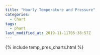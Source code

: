 ```yaml
---
title: "Hourly Temperature and Pressure"
categories:
  - Chart
tags:
  - phant
last_modified_at: 2019-11-11T05:38:57Z
---
```


{% include temp_pres_charts.html %}

<script>
var drawThisChart = creata_drawChart('?gt[timestamp]=now%20-24%20hours', 'chart-hourly');
google.charts.setOnLoadCallback(drawThisChart);
</script>

<div id="chart-hourly" style="width: 100%;"></div>
<div id="save_png"></div>


<!-- Local Variables: -->
<!-- time-stamp-pattern: "8/^last_modified_at: %:y-%02m-%02dT%02H:%02M:%02SZ$" -->
<!-- time-stamp-time-zone: "UTC" -->
<!-- End: -->
